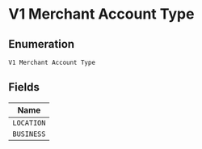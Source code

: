 
# V1 Merchant Account Type

## Enumeration

`V1 Merchant Account Type`

## Fields

| Name |
|  --- |
| `LOCATION` |
| `BUSINESS` |


